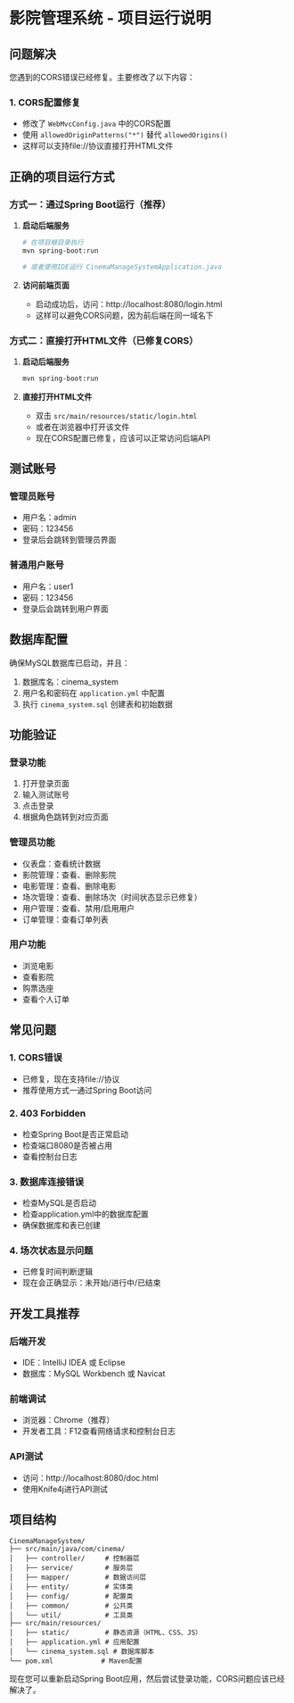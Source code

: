 # 影院管理系统 - 项目运行说明

## 问题解决

您遇到的CORS错误已经修复。主要修改了以下内容：

### 1. CORS配置修复
- 修改了 `WebMvcConfig.java` 中的CORS配置
- 使用 `allowedOriginPatterns("*")` 替代 `allowedOrigins()`
- 这样可以支持file://协议直接打开HTML文件

## 正确的项目运行方式

### 方式一：通过Spring Boot运行（推荐）

1. **启动后端服务**
   ```bash
   # 在项目根目录执行
   mvn spring-boot:run
   
   # 或者使用IDE运行 CinemaManageSystemApplication.java
   ```

2. **访问前端页面**
   - 启动成功后，访问：http://localhost:8080/login.html
   - 这样可以避免CORS问题，因为前后端在同一域名下

### 方式二：直接打开HTML文件（已修复CORS）

1. **启动后端服务**
   ```bash
   mvn spring-boot:run
   ```

2. **直接打开HTML文件**
   - 双击 `src/main/resources/static/login.html`
   - 或者在浏览器中打开该文件
   - 现在CORS配置已修复，应该可以正常访问后端API

## 测试账号

### 管理员账号
- 用户名：admin
- 密码：123456
- 登录后会跳转到管理员界面

### 普通用户账号
- 用户名：user1
- 密码：123456
- 登录后会跳转到用户界面

## 数据库配置

确保MySQL数据库已启动，并且：
1. 数据库名：cinema_system
2. 用户名和密码在 `application.yml` 中配置
3. 执行 `cinema_system.sql` 创建表和初始数据

## 功能验证

### 登录功能
1. 打开登录页面
2. 输入测试账号
3. 点击登录
4. 根据角色跳转到对应页面

### 管理员功能
- 仪表盘：查看统计数据
- 影院管理：查看、删除影院
- 电影管理：查看、删除电影
- 场次管理：查看、删除场次（时间状态显示已修复）
- 用户管理：查看、禁用/启用用户
- 订单管理：查看订单列表

### 用户功能
- 浏览电影
- 查看影院
- 购票选座
- 查看个人订单

## 常见问题

### 1. CORS错误
- 已修复，现在支持file://协议
- 推荐使用方式一通过Spring Boot访问

### 2. 403 Forbidden
- 检查Spring Boot是否正常启动
- 检查端口8080是否被占用
- 查看控制台日志

### 3. 数据库连接错误
- 检查MySQL是否启动
- 检查application.yml中的数据库配置
- 确保数据库和表已创建

### 4. 场次状态显示问题
- 已修复时间判断逻辑
- 现在会正确显示：未开始/进行中/已结束

## 开发工具推荐

### 后端开发
- IDE：IntelliJ IDEA 或 Eclipse
- 数据库：MySQL Workbench 或 Navicat

### 前端调试
- 浏览器：Chrome（推荐）
- 开发者工具：F12查看网络请求和控制台日志

### API测试
- 访问：http://localhost:8080/doc.html
- 使用Knife4j进行API测试

## 项目结构

```
CinemaManageSystem/
├── src/main/java/com/cinema/
│   ├── controller/     # 控制器层
│   ├── service/        # 服务层
│   ├── mapper/         # 数据访问层
│   ├── entity/         # 实体类
│   ├── config/         # 配置类
│   ├── common/         # 公共类
│   └── util/           # 工具类
├── src/main/resources/
│   ├── static/         # 静态资源（HTML、CSS、JS）
│   ├── application.yml # 应用配置
│   └── cinema_system.sql # 数据库脚本
└── pom.xml            # Maven配置
```

现在您可以重新启动Spring Boot应用，然后尝试登录功能，CORS问题应该已经解决了。
